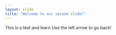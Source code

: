 ```yaml
---
layout: slide
title: "Welcome to our second slide!"
---
```

This is a test and learn
Use the left arrow to go back!